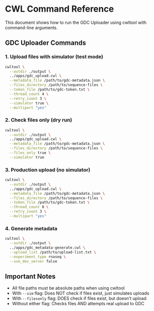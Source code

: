 # CWL Command Reference

This document shows how to run the GDC Uploader using cwltool with command-line arguments.

## GDC Uploader Commands

### 1. Upload files with simulator (test mode)
```bash
cwltool \
  --outdir ./output \
  ../apps/gdc_upload.cwl \
  --metadata_file /path/to/gdc-metadata.json \
  --files_directory /path/to/sequence-files \
  --token_file /path/to/gdc-token.txt \
  --thread_count 4 \
  --retry_count 3 \
  --simulator true \
  --multipart "yes"
```

### 2. Check files only (dry run)
```bash
cwltool \
  --outdir ./output \
  ../apps/gdc_upload.cwl \
  --metadata_file /path/to/gdc-metadata.json \
  --files_directory /path/to/sequence-files \
  --files_only true \
  --simulator true
```

### 3. Production upload (no simulator)
```bash
cwltool \
  --outdir ./output \
  ../apps/gdc_upload.cwl \
  --metadata_file /path/to/gdc-metadata.json \
  --files_directory /path/to/sequence-files \
  --token_file /path/to/gdc-token.txt \
  --thread_count 8 \
  --retry_count 3 \
  --multipart "yes"
```

### 4. Generate metadata
```bash
cwltool \
  --outdir ./output \
  ../apps/gdc_metadata-generate.cwl \
  --upload_list /path/to/upload-list.txt \
  --experiment_type rnaseq \
  --use_dev_server false
```

## Important Notes

- All file paths must be absolute paths when using cwltool
- With `--sim` flag: Does NOT check if files exist, just simulates uploads
- With `--filesonly` flag: DOES check if files exist, but doesn't upload
- Without either flag: Checks files AND attempts real upload to GDC